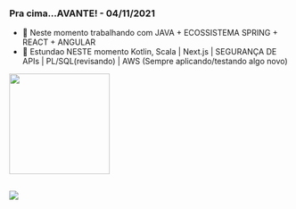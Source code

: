 ### Pra cima...AVANTE! - 04/11/2021


- 🔭 Neste momento trabalhando com JAVA + ECOSSISTEMA SPRING + REACT + ANGULAR
- 🌱 Estundao NESTE momento Kotlin, Scala | Next.js | SEGURANÇA DE APIs | PL/SQL(revisando) | AWS (Sempre aplicando/testando algo novo)

<div>
  <img height="180em" src="https://github-readme-stats.vercel.app/api/top-langs/?username=JosueAO&layout=compact&langs_count=16&theme=dark"/>
</div>

##

<div>
  <a href="https://www.linkedin.com/in/josu%C3%A9-alves-de-oliveira-79912b18/" target="_blank"><img src="https://img.shields.io/badge/-LinkedIn-%230077B5?style=for-the-badge&logo=linkedin&logoColor=white" target="_blank"></a>   
</div>


